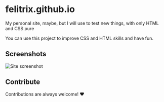# felitrix.github.io

My personal site, maybe, but I will use to test new things, with only HTML and CSS pure

You can use this project to improve CSS and HTML skills and have fun.
## Screenshots

![Site screenshot](https://files.catbox.moe/5hvv10.png)


## Contribute

Contributions are always welcome! ❤️
